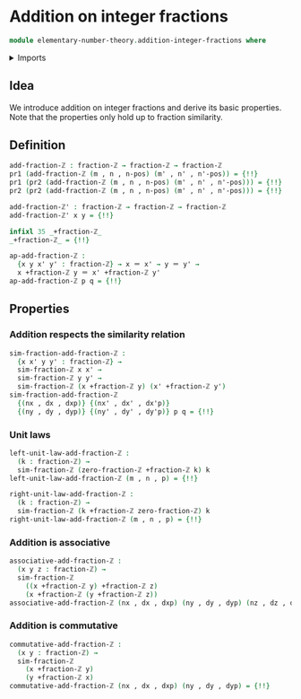 # Addition on integer fractions

```agda
module elementary-number-theory.addition-integer-fractions where
```

<details><summary>Imports</summary>

```agda
open import elementary-number-theory.addition-integers
open import elementary-number-theory.integer-fractions
open import elementary-number-theory.multiplication-integers

open import foundation.action-on-identifications-binary-functions
open import foundation.dependent-pair-types
open import foundation.identity-types
```

</details>

## Idea

We introduce addition on integer fractions and derive its basic properties. Note
that the properties only hold up to fraction similarity.

## Definition

```agda
add-fraction-ℤ : fraction-ℤ → fraction-ℤ → fraction-ℤ
pr1 (add-fraction-ℤ (m , n , n-pos) (m' , n' , n'-pos)) = {!!}
pr1 (pr2 (add-fraction-ℤ (m , n , n-pos) (m' , n' , n'-pos))) = {!!}
pr2 (pr2 (add-fraction-ℤ (m , n , n-pos) (m' , n' , n'-pos))) = {!!}

add-fraction-ℤ' : fraction-ℤ → fraction-ℤ → fraction-ℤ
add-fraction-ℤ' x y = {!!}

infixl 35 _+fraction-ℤ_
_+fraction-ℤ_ = {!!}

ap-add-fraction-ℤ :
  {x y x' y' : fraction-ℤ} → x ＝ x' → y ＝ y' →
  x +fraction-ℤ y ＝ x' +fraction-ℤ y'
ap-add-fraction-ℤ p q = {!!}
```

## Properties

### Addition respects the similarity relation

```agda
sim-fraction-add-fraction-ℤ :
  {x x' y y' : fraction-ℤ} →
  sim-fraction-ℤ x x' →
  sim-fraction-ℤ y y' →
  sim-fraction-ℤ (x +fraction-ℤ y) (x' +fraction-ℤ y')
sim-fraction-add-fraction-ℤ
  {(nx , dx , dxp)} {(nx' , dx' , dx'p)}
  {(ny , dy , dyp)} {(ny' , dy' , dy'p)} p q = {!!}
```

### Unit laws

```agda
left-unit-law-add-fraction-ℤ :
  (k : fraction-ℤ) →
  sim-fraction-ℤ (zero-fraction-ℤ +fraction-ℤ k) k
left-unit-law-add-fraction-ℤ (m , n , p) = {!!}

right-unit-law-add-fraction-ℤ :
  (k : fraction-ℤ) →
  sim-fraction-ℤ (k +fraction-ℤ zero-fraction-ℤ) k
right-unit-law-add-fraction-ℤ (m , n , p) = {!!}
```

### Addition is associative

```agda
associative-add-fraction-ℤ :
  (x y z : fraction-ℤ) →
  sim-fraction-ℤ
    ((x +fraction-ℤ y) +fraction-ℤ z)
    (x +fraction-ℤ (y +fraction-ℤ z))
associative-add-fraction-ℤ (nx , dx , dxp) (ny , dy , dyp) (nz , dz , dzp) = {!!}
```

### Addition is commutative

```agda
commutative-add-fraction-ℤ :
  (x y : fraction-ℤ) →
  sim-fraction-ℤ
    (x +fraction-ℤ y)
    (y +fraction-ℤ x)
commutative-add-fraction-ℤ (nx , dx , dxp) (ny , dy , dyp) = {!!}
```
